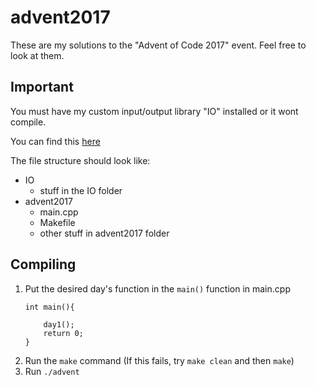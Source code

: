 # advent2017
These are my solutions to the "Advent of Code 2017" event. Feel free to look at them.

## Important
You must have my custom input/output library "IO" installed or it wont compile.

You can find this [here](https://github.com/scott0123/IO)

The file structure should look like:

* IO
    * stuff in the IO folder
* advent2017
    * main.cpp
    * Makefile
    * other stuff in advent2017 folder

## Compiling
1. Put the desired day's function in the `main()` function in main.cpp
    ```
    int main(){

        day1();
        return 0;
    }
    ```
2. Run the `make` command (If this fails, try `make clean` and then `make`)
3. Run `./advent`
